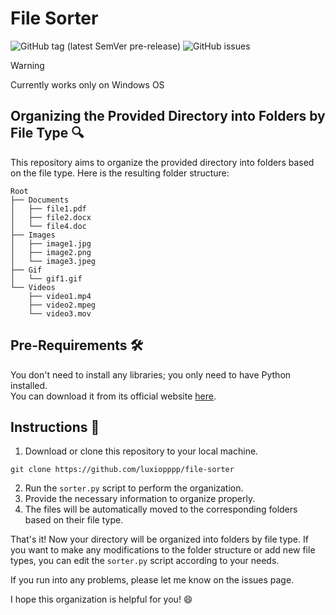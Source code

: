 # File Sorter

<p align="left">
  <img alt="GitHub tag (latest SemVer pre-release)" src="https://img.shields.io/github/v/tag/luxiopppp/file-sorter">
  <img alt="GitHub issues" src="https://img.shields.io/github/issues/luxiopppp/file-sorter">
</p>

> [!WARNING]
> Currently works only on Windows OS

## Organizing the Provided Directory into Folders by File Type 🔍

This repository aims to organize the provided directory into folders based on the file type. Here is the resulting folder structure:

```
Root
├── Documents
│   ├── file1.pdf
│   ├── file2.docx
│   └── file4.doc
├── Images
│   ├── image1.jpg
│   ├── image2.png
│   └── image3.jpeg
├── Gif
│   └── gif1.gif
└── Videos
    ├── video1.mp4
    ├── video2.mpeg
    └── video3.mov
```

## Pre-Requirements 🛠️
You don't need to install any libraries; you only need to have Python installed. <br>
You can download it from its official website <a href= "https://www.python.org/downloads"/>here</a>.

## Instructions 📖

1. Download or clone this repository to your local machine.
```
git clone https://github.com/luxiopppp/file-sorter
```
2. Run the `sorter.py` script to perform the organization.
3. Provide the necessary information to organize properly.
4. The files will be automatically moved to the corresponding folders based on their file type.

That's it! Now your directory will be organized into folders by file type. If you want to make any modifications to the folder structure or add new file types, you can edit the `sorter.py` script according to your needs.

If you run into any problems, please let me know on the issues page.

I hope this organization is helpful for you! 😄
